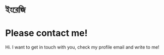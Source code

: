 # ইংরেজি
# Please contact me!
Hi. I want to get in touch with you, check my profile email and write to me!

